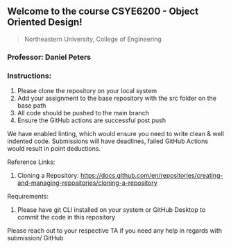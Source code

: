 ## Welcome to the course CSYE6200 - Object Oriented Design!
> Northeastern University, College of Engineering

### Professor: Daniel Peters

### Instructions: 
1. Please clone the repository on your local system
2. Add your assignment to the base repository with the src folder on the base path
4. All code should be pushed to the main branch
3. Ensure the GitHub actions are successful post push

We have enabled linting, which would ensure you need to write clean & well indented code. 
Submissions will have deadlines, failed GitHub Actions would result in point deductions.

Reference Links:
1. Cloning a Repository: https://docs.github.com/en/repositories/creating-and-managing-repositories/cloning-a-repository

Requirements:
1. Please have git CLI installed on your system or GitHub Desktop to commit the code in this repository

Please reach out to your respective TA if you need any help in regards with submission/ GitHub
